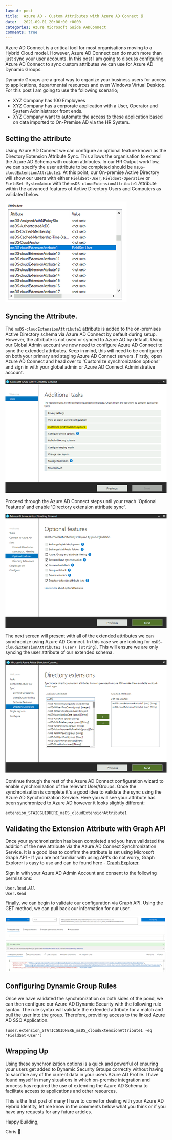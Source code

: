 ```yaml
---
layout: post
title:  Azure AD - Custom Attributes with Azure AD Connect 🔃
date:   2021-09-01 20:00:00 +0000
categories: Azure Microsoft Guide AADConnect
comments: true
---
```


Azure AD Connect is a critical tool for most organisations moving to a Hybrid Cloud model. However, Azure AD Connect can do much more than just sync your user accounts. In this post I am going to discuss configuring Azure AD Connect to sync custom attributes we can use for Azure AD Dynamic Groups. 

Dynamic Groups are a great way to organize your business users for access to applications, departmental resources and even Windows Virtual Desktop. For this post I am going to use the following scenario; 

- XYZ Company has 100 Employees
- XYZ Company has a corporate application with a User, Operator and System Administrator front ends. 
- XYZ Company want to automate the access to these application based on data imported to On-Premise AD via the HR System. 

## Setting the attribute

Using Azure AD Connect we can configure an optional feature known as the Directory Extension Attribute Sync. This allows the organisation to extend the Azure AD Schema with custom attributes. In our HR Output workflow, we can specify the user attribute to be completed should be `msDS-cloudExtensionAttribute1`. At this point, our On-premise Active Directory will show our users with either `FieldSet-User`, `FieldSet-Operative` or `FieldSet-SystemAdmin` with the `msDS-cloudExtensionAttribute1` Attribute within the advanced features of Active Directory Users and Computers as validated below.

![ADAttribute1](/assets/10/AADC/ADatt1.png)

## Syncing the Attribute. 

The `msDS-cloudExtensionAttribute1` attribute is added to the on-premises Active Directory schema via Azure AD Connect by default during setup. However, the attribute is not used or synced to Azure AD by default. Using our Global Admin account we now need to configure Azure AD Connect to sync the extended attributes. Keep in mind, this will need to be configured on both your primary and staging Azure AD Connect servers. Firstly, open Azure AD Connect and head over to 'Customize synchronization options' and sign in with your global admin or Azure AD Connect Administrative account. 

![AADC Step 1](/assets/10/AADC/AADC01.png)

Proceed through the Azure AD Connect steps until your reach 'Optional Features' and enable 'Directory extension attribute sync'.

![AADC Step 2](/assets/10/AADC/AADC02.png)

The next screen will present with all of the extended attributes we can synchronize using Azure AD Connect. In this case we are looking for `msDS-cloudExtensionAttribute1 (user) [string]`. This will ensure we are only syncing the user attribute of our extended schema. 

![AADC Step 3](/assets/10/AADC/AADC03.png)

Continue through the rest of the Azure AD Connect configuration wizard to enable synchronization of the relevant User/Groups. Once the synchronization is complete it's a good idea to validate the sync using the Azure AD Synchronization Service. Here you will see your attribute has been synchronized to Azure AD however it looks slightly different:

``` 
extension_STAICGUIDHERE_msDS_cloudExtensionAttribute1 
```

## Validating the Extension Attribute with Graph API

Once your synchronization has been completed and you have validated the addition of the new attribute via the Azure AD Connect Synchronization Service. It is a good idea to confirm the attribute is set using Microsoft Graph API - If you are not familiar with using API's do not worry, Graph Explorer is easy to use and can be found here - [Graph Explorer](https://developer.microsoft.com/en-us/graph/graph-explorer). 

Sign in with your Azure AD Admin Account and consent to the following permissions:

```
User.Read.All
User.Read
```

Finally, we can begin to validate our configuration via Graph API. Using the GET method, we can pull back our information for our user. 

![GraphAPI](/assets/10/AADC/GraphAPI1.png)

## Configuring Dynamic Group Rules

Once we have validated the synchronization on both sides of the pond, we can then configure our Azure AD Dynamic Security with the following rule syntax. The rule syntax will validate the extended attribute for a match and pull the user into the group. Therefore, providing access to the linked Azure AD SSO Application.

```
(user.extension_STATICGUIDHERE_msDS_cloudExtensionAttribute1 -eq "FieldSet-User")
```

## Wrapping Up

Using these synchronization options is a quick and powerful of ensuring your users get added to Dynamic Security Groups correctly without having to sacrifice any of the current data in your users Azure AD Profile. I have found myself in many situations in which on-premise integration and process has required the use of extending the Azure AD Schema to facilitate access to applications and other resources. 

This is the first post of many I have to come for dealing with your Azure AD Hybrid Identity, let me know in the comments below what you think or if you have any requests for any future articles. 

Happy Building,

Chris 👋
